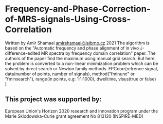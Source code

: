 # Frequency-and-Phase-Correction-of-MRS-signals-Using-Cross-Correlation
Written by Amir Shamaei amirshamaei@isibrno.cz 2021
The algorithm is based on the "Automatic frequency and phase alignment of in vivo J-difference-edited MR spectra by frequency domain correlation" paper. The authors of the paper find the maximum using manual grid search. But here, the problem is converted to a non-linear minimization problem which can be solved by direct search or Newton family methods.
FPCcorr(refrence signal, data(number of points, number of signals), method("fminunc" or "fminsearch"), range(in points, e.g: 1:1:1000), dwelltime, visus(true or false) )
## This project was supported by:
European Union's Horizon 2020 research and innovation program under the Marie Sklodowska-Curie grant agreement No 813120 (INSPiRE-MED)
